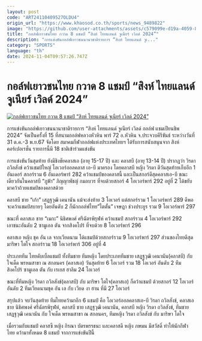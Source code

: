 ```yaml
---
layout: post
code: "ART24110409527OLDU4"
origin_url: "https://www.khaosod.co.th/sports/news_9489822"
image: "https://github.com/user-attachments/assets/c579099e-d19a-4059-8257-757eeec2cf63"
title: "กอล์ฟเยาวชนไทย กวาด 8 แชมป์ “สิงห์ ไทยแลนด์ จูเนียร์ เวิลด์ 2024”"
description: "การแข่งขันกอล์ฟเยาวชนนานาชาติรายการ “สิงห์ ไทยแลนด์ จูเ..."
category: "SPORTS"
language: "th"
date: 2024-11-04T09:57:26.747Z
---
```


# กอล์ฟเยาวชนไทย กวาด 8 แชมป์ “สิงห์ ไทยแลนด์ จูเนียร์ เวิลด์ 2024”

[![กอล์ฟเยาวชนไทย กวาด 8 แชมป์ “สิงห์ ไทยแลนด์ จูเนียร์ เวิลด์ 2024”](https://www.khaosod.co.th/wpapp/uploads/2024/11/rteer.jpg "กอล์ฟเยาวชนไทย กวาด 8 แชมป์ “สิงห์ ไทยแลนด์ จูเนียร์ เวิลด์ 2024”")](https://www.khaosod.co.th/wpapp/uploads/2024/11/rteer.jpg)

การแข่งขันกอล์ฟเยาวชนนานาชาติรายการ “สิงห์ ไทยแลนด์ จูเนียร์ เวิลด์ กอล์ฟ แชมเปียนชิพ 2024” จัดเป็นครั้งที่ 15 ที่สนามกอล์ฟหลวงหัวหิน พาร์ 72 อ.หัวหิน จ.ประจวบคีรีขันธ์ ระหว่างวันที่ 31 ต.ค.-3 พ.ย.67 จัดโดย สมาคมกีฬากอล์ฟแห่งประเทศไทยฯ ได้รับการสนับสนุนจาก สิงห์ คอร์เปอเรชั่น รายการนี้มี 18 ชาติเข้าร่วมแข่งขัน

การแข่งขันวันสุดท้าย ยังมีชิงชัยคลาสเอ (อายุ 15-17 ปี) และ คลาสบี (อายุ 13-14 ปี) ปรากฏว่า วิรดา ถวิลสังข์ คว้าแชมป์ใหญ่ โอเวอร์ออลคลาส เอ-บี มาครอง โดยคลาสบี หญิง วิรดา ตีวันสุดท้ายเก็บอีก 1 อันเดอร์ สกอร์รวม 6 อันเดอร์พาร์ 282 คว้าแชมป์ของคลาสนี้ และเป็นสกอร์ดีสุดคลาสเอ-บี ขณะเดียวกันในคลาสบี “ภูฟ้า” ภิญญาพัชญ์ กมลบวร ที่จบด้วยสกอร์ 4 โอเวอร์พาร์ 292 อยู่ที่ 2 ได้ขยับมาคว้าถ้วยแชมป์ของคลาสด้วย

คลาสบี ชาย “เก้า” เสฏฐวุฒิ เคนานัน แม้จะส่งท้าย 3 โอเวอร์ แต่สกอร์รวม 1 โอเวอร์พาร์ 289 ดีพอจะคว้าแชมป์สบายๆ โดยอันดับ 2 ก็นักกอล์ฟไทย”ไตตั้น” เจษฎา ช่วงประยูร รวม 9 โอเวอร์พาร์ 297

ขณะที่ คลาสเอ ชาย “เมกะ” นิธิศพงศ์ ศรีฉัตรพิรุฬห์ คว้าแชมป์ สกอร์รวม 4 โอเวอร์พาร์ 292 เอาชนะอันดับ 2 ซามูเอล ตัน จากสิงคโปร์ ที่จบด้วย 8 โอเวอร์พาร์ 296

คลาสเอ หญิง ชุค อัน เล จากเวียดนาม ได้แชมป์ด้วยสกอร์รวม 9 โอเวอร์พาร์ 297 ส่วนของไทยดีสุด มาริษา โตใจ สกอร์รวม 18 โอเวอร์พาร์ 306 อยู่ที่ 4

ประเภททีม ไทยดับเบิ้ลแชมป์ ทั้งทีมชาย ทีมหญิง โดยประเภททีมชาย เสฏฐวุฒิ เคนานัน(คลาสบี) กับ ใจเด็ด พรหมสาขา ณ สกลนคร (คลาสเอ) วันสุดท้าย 6 โอเวอร์ รวม 18 โอเวอร์ อันดับ 2 ทีมสิงคโปร์ ซามูเอล ตัน กับ เรเยส ฮาลิม 24 โอเวอร์

ขณะที่ทีมหญิง วิรดา ถวิลสังข์(คลาสบี) กับ มาริษา โตใจ(คลาสเอ) ก็คว้าแชมป์ ด้วยสกอร์ 12 โอเวอร์ อันดับ 2 ทีมเวียดนามชุค อัน เล กับ เวียด งา ฮาน ที่มี 27 โอเวอร์

สรุปแล้ว จบวันสุดท้าย ทีมไทยคว้ามาอีก 6 แชมป์ คือ โอเวอร์ออลคลาสเอ-บี วิรดา ถวิลสังข์, คลาสเอ ชาย นิธิศพงศ์ ศรีฉัตรพิรุฬห์, คลาสบี ชาย เสฏฐวุฒิ เคนานัน, คลาสบี หญิง วิรดา ถวิลสังข์, ทีมชาย เสฏฐวุฒิ เคนานัน กับ ใจเด็ด พรหมสาขา ณ สกลนคร, ทีมหญิง วิรดา ถวิลสังข์ กับ มาริษา โตใจ

เมื่อรวมกับแชมป์ คลาสซี หญิง กิรณา บัตรพรรธนะ และคลาสดี หญิง ภษมน มีสวัสดิ์ ทำให้นักกีฬาไทย คว้ามาทั้งหมด 8 แชมป์ จากการแข่งขันปีนี้